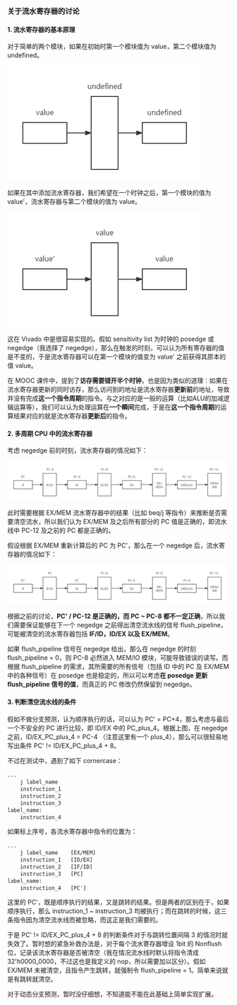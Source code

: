 <h3>关于流水寄存器的讨论</h3>

<h4>1. 流水寄存器的基本原理</h4>

对于简单的两个模块，如果在初始时第一个模块值为 value，第二个模块值为 undefined。

![simple_before](https://github.com/LiuRunky/SEUCSE-Lab-Minisys-1A/blob/main/img/simple_before.png)

如果在其中添加流水寄存器，我们希望在一个时钟之后，第一个模块的值为 value'，流水寄存器与第二个模块的值为 value。

![simple_after](https://github.com/LiuRunky/SEUCSE-Lab-Minisys-1A/blob/main/img/simple_after.png)

这在 Vivado 中是很容易实现的。假如 sensitivity list 为时钟的 posedge 或 negedge（我选择了 negedge），那么在触发的时刻，可以认为所有寄存器的值是不变的，于是流水寄存器可以在第一个模块的值变为 value' 之前获得其原本的值 value。

在 MOOC 课件中，提到了**访存需要错开半个时钟**，也是因为类似的道理：如果在流水寄存器更新的同时访存，那么访问到的地址是流水寄存器**更新前**的地址，导致并没有完成**这一个指令周期**的指令。与之对应的是一般的运算（比如ALU的加减逻辑运算等），我们可以认为处理运算在**一个瞬间**完成，于是在**这一个指令周期**的运算结果对应的就是流水寄存器**更新后**的指令。

<h4>2. 多周期 CPU 中的流水寄存器</h4>

考虑 negedge 前的时刻，流水寄存器的情况如下：

![CPU_before](https://github.com/LiuRunky/SEUCSE-Lab-Minisys-1A/blob/main/img/CPU_before.png)

此时需要根据 EX/MEM 流水寄存器中的结果（比如 beq/j 等指令）来推断是否需要清空流水，所以我们认为 EX/MEM 及之后所有部分的 PC 值是正确的，即流水线中 PC-12 及之前的 PC 都是正确的。

假设根据 EX/MEM 重新计算后的 PC 为 PC'，那么在一个 negedge 后，流水寄存器的情况如下：

![CPU_after](https://github.com/LiuRunky/SEUCSE-Lab-Minisys-1A/blob/main/img/CPU_after.png)

根据之前的讨论，**PC' / PC-12 是正确的，而 PC ~ PC-8 都不一定正确**，所以我们需要保证能够在下一个 negedge 之前得出清空流水线的信号 flush_pipeline，可能被清空的流水寄存器包括 **IF/ID，ID/EX 以及 EX/MEM**。

如果 flush_pipeline 信号在 negedge 给出，那么在 negedge 的时刻 flush_pipeline = 0，则 PC-8 必然进入 MEM/IO 模块，可能导致错误的读写。而根据 flush_pipeline 的需求，其所需要的所有信号（包括 ID 中的 PC 及 EX/MEM 中的各种信号）在 posedge 也是稳定的，所以可以考虑**在 posedge 更新 flush_pipeline 信号的值**，而真正的 PC 修改仍然保留到 negedge。

<h4> 3. 判断清空流水线的条件</h4>

假如不做分支预测，认为顺序执行的话，可以认为 PC' = PC+4，那么考虑与最后一个不安全的 PC 进行比较，即 ID/EX 中的 PC_plus_4。根据上图，在 negedge 之前，ID/EX_PC_plus_4 = PC-4 （注意这里有一个 plus_4），那么可以很轻易地写出条件 PC' != ID/EX_PC_plus_4 + 8。

不过在测试中，遇到了如下 cornercase：

```
...
	j label_name
	instruction_1
	instruction_2
	instruction_3
label_name:
	instruction_4
```

如果标上序号，各流水寄存器中指令的位置为：

```
...
	j label_name	[EX/MEM]
	instruction_1	[ID/EX]
	instruction_2	[IF/ID]
	instruction_3	[PC]
label_name:
	instruction_4	[PC']
```

这里的 PC'，既是顺序执行的结果，又是跳转的结果。但是两者的区别在于，如果顺序执行，那么 instruction_1 ~ instruction_3 均被执行；而在跳转的时候，这三条指令因为清空流水线而被忽略，而这正是我们需要的。

于是 PC' != ID/EX_PC_plus_4 + 8 的判断条件对于与跳转位置间隔 3 的情况时就失效了。暂时想的紧急补救办法是，对于每个流水寄存器增设 1bit 的 Nonflush 位，记录该流水寄存器是否被清空（我在情况流水线时默认将指令清成 32'h0000_0000，不过这也是我定义的 nop，所以需要加以区分）。假如 EX/MEM 未被清空，且指令产生跳转，就强制令 flush_pipeline = 1。简单来说就是有跳转就清空。

对于动态分支预测，暂时没仔细想，不知道能不能在此基础上简单实现扩展。
